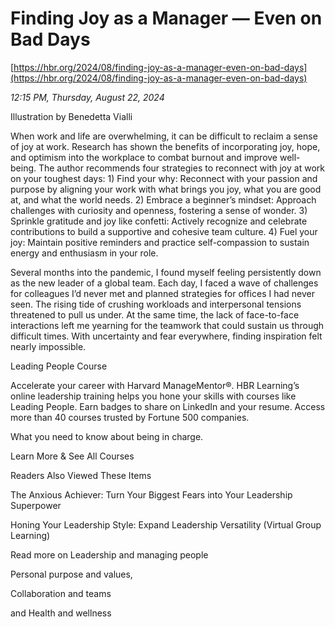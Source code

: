 # Finding Joy as a Manager — Even on Bad Days

[https://hbr.org/2024/08/finding-joy-as-a-manager-even-on-bad-days](https://hbr.org/2024/08/finding-joy-as-a-manager-even-on-bad-days)

*12:15 PM, Thursday, August 22, 2024*

Illustration by Benedetta Vialli

When work and life are overwhelming, it can be difficult to reclaim a sense of joy at work. Research has shown the benefits of incorporating joy, hope, and optimism into the workplace to combat burnout and improve well-being. The author recommends four strategies to reconnect with joy at work on your toughest days: 1) Find your why: Reconnect with your passion and purpose by aligning your work with what brings you joy, what you are good at, and what the world needs. 2) Embrace a beginner’s mindset: Approach challenges with curiosity and openness, fostering a sense of wonder. 3) Sprinkle gratitude and joy like confetti: Actively recognize and celebrate contributions to build a supportive and cohesive team culture. 4) Fuel your joy: Maintain positive reminders and practice self-compassion to sustain energy and enthusiasm in your role.

Several months into the pandemic, I found myself feeling persistently down as the new leader of a global team. Each day, I faced a wave of challenges for colleagues I’d never met and planned strategies for offices I had never seen. The rising tide of crushing workloads and interpersonal tensions threatened to pull us under. At the same time, the lack of face-to-face interactions left me yearning for the teamwork that could sustain us through difficult times. With uncertainty and fear everywhere, finding inspiration felt nearly impossible.

Leading People Course

Accelerate your career with Harvard ManageMentor®. HBR Learning’s online leadership training helps you hone your skills with courses like Leading People. Earn badges to share on LinkedIn and your resume. Access more than 40 courses trusted by Fortune 500 companies.

What you need to know about being in charge.

Learn More & See All Courses

Readers Also Viewed These Items

The Anxious Achiever: Turn Your Biggest Fears into Your Leadership Superpower

Honing Your Leadership Style: Expand Leadership Versatility (Virtual Group Learning)

Read more on Leadership and managing people

Personal purpose and values,

Collaboration and teams

and Health and wellness

